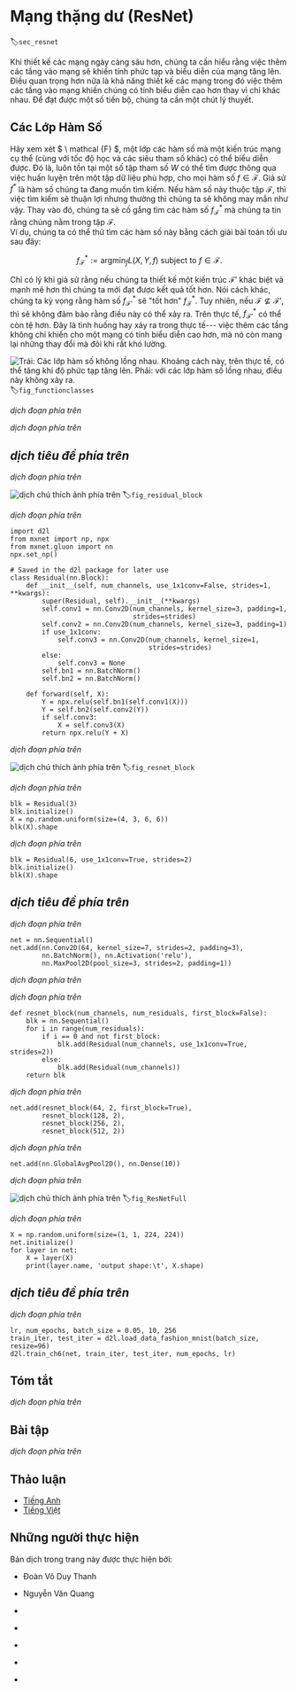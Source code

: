 <!-- ===================== Bắt đầu dịch Phần 1 ==================== -->
<!-- ========================================= REVISE PHẦN 1 - BẮT ĐẦU =================================== -->

<!--
# Residual Networks (ResNet)
-->

# Mạng thặng dư (ResNet)
:label:`sec_resnet`

<!--
As we design increasingly deeper networks it becomes imperative to understand how adding layers can increase the complexity and expressiveness of the network.
Even more important is the ability to design networks where adding layers makes networks strictly more expressive rather than just different.
To make some progress we need a bit of theory.
-->

Khi thiết kế các mạng ngày càng sâu hơn, chúng ta cần hiểu rằng việc thêm các tầng vào mạng sẽ khiến tính phức tạp và biểu diễn của mạng tăng lên.
Điều quan trọng hơn nữa là khả năng thiết kế các mạng trong đó việc thêm các tầng vào mạng khiến chúng có tính biểu diễn cao hơn thay vì chỉ khác nhau.
Để đạt được một số tiến bộ, chúng ta cần một chút lý thuyết.

<!--
## Function Classes
-->

## Các Lớp Hàm Số

<!--
Consider $\mathcal{F}$, the class of functions that a specific network architecture (together with learning rates and other hyperparameter settings) can reach.
That is, for all $f \in \mathcal{F}$ there exists some set of parameters $W$ that can be obtained through training on a suitable dataset.
Let us assume that $f^*$ is the function that we really would like to find.
If it is in $\mathcal{F}$, we are in good shape but typically we will not be quite so lucky.
Instead, we will try to find some $f^*_\mathcal{F}$ which is our best bet within $\mathcal{F}$.
For instance, we might try finding it by solving the following optimization problem:
-->

Hãy xem xét $ \ mathcal {F} $, một lớp các hàm số mà một kiến trúc mạng cụ thể (cùng với tốc độ học và các siêu tham số khác) có thể biểu diễn được.
Đó là, luôn tồn tại một số tập tham số $W$ có thể tìm được thông qua việc huấn luyện trên một tập dữ liệu phù hợp, cho mọi hàm số $f \in \mathcal{F}$.
Giả sử $f^*$ là hàm số chúng ta đang muốn tìm kiếm.
Nếu hàm số này thuộc tập $\mathcal{F}$, thì việc tìm kiếm sẽ thuận lợi nhưng thường thì chúng ta sẽ không may mắn như vậy. 
Thay vào đó, chúng ta sẽ cố gắng tìm các hàm số $f^*_\mathcal{F}$ mà chúng ta tin rằng chúng nằm trong tập $\mathcal{F}$.  
Ví dụ, chúng ta có thể thử tìm các hàm số này bằng cách giải bài toán tối ưu sau đây:

$$f^*_\mathcal{F} := \mathop{\mathrm{argmin}}_f L(X, Y, f) \text{ subject to } f \in \mathcal{F}.$$

<!--
It is only reasonable to assume that if we design a different and more powerful architecture $\mathcal{F}'$ we should arrive at a better outcome.
In other words, we would expect that $f^*_{\mathcal{F}'}$ is "better" than $f^*_{\mathcal{F}}$.
However, if $\mathcal{F} \not\subseteq \mathcal{F}'$ there is no guarantee that this should even happen.
In fact, $f^*_{\mathcal{F}'}$ might well be worse.
This is a situation that we often encounter in practice---adding layers does not only make the network more expressive, it also changes it in sometimes not quite so predictable ways. :numref:`fig_functionclasses`illustrates this in slightly abstract terms.
-->

Chỉ có lý khi giả sử rằng nếu chúng ta thiết kế một kiến trúc $\mathcal{F}'$ khác biệt và mạnh mẽ hơn thì chúng ta mới đạt được kết quả tốt hơn.
Nói cách khác, chúng ta kỳ vọng rằng hàm số $f^*_{\mathcal{F}'}$ sẽ "tốt hơn" $f^*_{\mathcal{F}}$.
Tuy nhiên, nếu $\mathcal{F} \not\subseteq \mathcal{F}'$, thì sẽ không đảm bảo rằng điều này có thể xảy ra.
Trên thực tế, $f^*_{\mathcal{F}'}$ có thể còn tệ hơn.
Đây là tình huống hay xảy ra trong thực tế--- việc thêm các tầng không chỉ khiến cho một mạng có tính biểu diễn cao hơn, mà nó còn mang lại những thay đổi mà đôi khi rất khó lường.

<!--
![Left: non-nested function classes. The distance may in fact increase as the complexity increases. Right: with nested function classes this does not happen.](../img/functionclasses.svg)
-->

![Trái: Các lớp hàm số không lồng nhau. Khoảng cách này, trên thực tế, có thể tăng khi độ phức tạp tăng lên. Phải: với các lớp hàm số lồng nhau, điều này không xảy ra.](../img/functionclasses.svg)
:label:`fig_functionclasses`

<!-- ===================== Kết thúc dịch Phần 1 ===================== -->

<!-- ===================== Bắt đầu dịch Phần 2 ===================== -->

<!--
Only if larger function classes contain the smaller ones are we guaranteed that increasing them strictly increases the expressive power of the network.
This is the question that He et al, 2016 considered when working on very deep computer vision models.
At the heart of ResNet is the idea that every additional layer should contain the identity function as one of its elements.
This means that if we can train the newly-added layer into an identity mapping $f(\mathbf{x}) = \mathbf{x}$, the new model will be as effective as the original model.
As the new model may get a better solution to fit the training dataset, the added layer might make it easier to reduce training errors.
Even better, the identity function rather than the null $f(\mathbf{x}) = 0$ should be the simplest function within a layer.
-->

*dịch đoạn phía trên*

<!--
These considerations are rather profound but they led to a surprisingly simple solution, a residual block.
With it, :cite:`He.Zhang.Ren.ea.2016` won the ImageNet Visual Recognition Challenge in 2015.
The design had a profound influence on how to build deep neural networks.
-->

*dịch đoạn phía trên*


<!--
## Residual Blocks
-->

## *dịch tiêu đề phía trên*

<!--
Let us focus on a local neural network, as depicted below.
Denote the input by $\mathbf{x}$.
We assume that the ideal mapping we want to obtain by learning is $f(\mathbf{x})$, to be used as the input to the activation function.
The portion within the dotted-line box in the left image must directly fit the mapping $f(\mathbf{x})$.
This can be tricky if we do not need that particular layer and we would much rather retain the input $\mathbf{x}$.
The portion within the dotted-line box in the right image now only needs to parametrize the *deviation* from the identity, since we return $\mathbf{x} + f(\mathbf{x})$.
In practice, the residual mapping is often easier to optimize.
We only need to set $f(\mathbf{x}) = 0$.
The right image in :numref:`fig_residual_block` illustrates the basic Residual Block of ResNet.
Similar architectures were later proposed for sequence models which we will study later.
-->

*dịch đoạn phía trên*

<!--
![The difference between a regular block (left) and a residual block (right). In the latter case, we can short-circuit the convolutions.](../img/residual-block.svg)
-->

![*dịch chú thích ảnh phía trên*](../img/residual-block.svg)
:label:`fig_residual_block`

<!-- ===================== Kết thúc dịch Phần 2 ===================== -->

<!-- ===================== Bắt đầu dịch Phần 3 ===================== -->

<!--
ResNet follows VGG's full $3\times 3$ convolutional layer design.
The residual block has two $3\times 3$ convolutional layers with the same number of output channels.
Each convolutional layer is followed by a batch normalization layer and a ReLU activation function.
Then, we skip these two convolution operations and add the input directly before the final ReLU activation function.
This kind of design requires that the output of the two convolutional layers be of the same shape as the input, so that they can be added together.
If we want to change the number of channels or the stride, we need to introduce an additional $1\times 1$ convolutional layer to transform the input into the desired shape for the addition operation.
Let us have a look at the code below.
-->

*dịch đoạn phía trên*

```{.python .input  n=1}
import d2l
from mxnet import np, npx
from mxnet.gluon import nn
npx.set_np()

# Saved in the d2l package for later use
class Residual(nn.Block):
    def __init__(self, num_channels, use_1x1conv=False, strides=1, **kwargs):
        super(Residual, self).__init__(**kwargs)
        self.conv1 = nn.Conv2D(num_channels, kernel_size=3, padding=1,
                               strides=strides)
        self.conv2 = nn.Conv2D(num_channels, kernel_size=3, padding=1)
        if use_1x1conv:
            self.conv3 = nn.Conv2D(num_channels, kernel_size=1,
                                   strides=strides)
        else:
            self.conv3 = None
        self.bn1 = nn.BatchNorm()
        self.bn2 = nn.BatchNorm()

    def forward(self, X):
        Y = npx.relu(self.bn1(self.conv1(X)))
        Y = self.bn2(self.conv2(Y))
        if self.conv3:
            X = self.conv3(X)
        return npx.relu(Y + X)
```

<!--
This code generates two types of networks: one where we add the input to the output before applying the ReLU nonlinearity, 
and whenever `use_1x1conv=True`, one where we adjust channels and resolution by means of a $1 \times 1$ convolution before adding.
:numref:`fig_resnet_block` illustrates this:
-->

*dịch đoạn phía trên*

<!--
![Left: regular ResNet block; Right: ResNet block with 1x1 convolution](../img/resnet-block.svg)
-->

![*dịch chú thích ảnh phía trên*](../img/resnet-block.svg)
:label:`fig_resnet_block`

<!--
Now let us look at a situation where the input and output are of the same shape.
-->

*dịch đoạn phía trên*

```{.python .input  n=2}
blk = Residual(3)
blk.initialize()
X = np.random.uniform(size=(4, 3, 6, 6))
blk(X).shape
```

<!--
We also have the option to halve the output height and width while increasing the number of output channels.
-->

*dịch đoạn phía trên*

```{.python .input  n=3}
blk = Residual(6, use_1x1conv=True, strides=2)
blk.initialize()
blk(X).shape
```

<!-- ===================== Kết thúc dịch Phần 3 ===================== -->

<!-- ===================== Bắt đầu dịch Phần 4 ===================== -->

<!-- ========================================= REVISE PHẦN 1 - KẾT THÚC ===================================-->

<!-- ========================================= REVISE PHẦN 2 - BẮT ĐẦU ===================================-->

<!--
## ResNet Model
-->

## *dịch tiêu đề phía trên*

<!--
The first two layers of ResNet are the same as those of the GoogLeNet we described before: 
the $7\times 7$ convolutional layer with 64 output channels and a stride of 2 is followed by the $3\times 3$ maximum pooling layer with a stride of 2.
The difference is the batch normalization layer added after each convolutional layer in ResNet.
-->

*dịch đoạn phía trên*

```{.python .input}
net = nn.Sequential()
net.add(nn.Conv2D(64, kernel_size=7, strides=2, padding=3),
        nn.BatchNorm(), nn.Activation('relu'),
        nn.MaxPool2D(pool_size=3, strides=2, padding=1))
```

<!--
GoogLeNet uses four blocks made up of Inception blocks.
However, ResNet uses four modules made up of residual blocks, each of which uses several residual blocks with the same number of output channels.
The number of channels in the first module is the same as the number of input channels.
Since a maximum pooling layer with a stride of 2 has already been used, it is not necessary to reduce the height and width.
In the first residual block for each of the subsequent modules, the number of channels is doubled compared with that of the previous module, and the height and width are halved.
-->

*dịch đoạn phía trên*

<!--
Now, we implement this module.
Note that special processing has been performed on the first module.
-->

*dịch đoạn phía trên*

```{.python .input  n=4}
def resnet_block(num_channels, num_residuals, first_block=False):
    blk = nn.Sequential()
    for i in range(num_residuals):
        if i == 0 and not first_block:
            blk.add(Residual(num_channels, use_1x1conv=True, strides=2))
        else:
            blk.add(Residual(num_channels))
    return blk
```

<!--
Then, we add all the residual blocks to ResNet.
Here, two residual blocks are used for each module.
-->

*dịch đoạn phía trên*

```{.python .input  n=5}
net.add(resnet_block(64, 2, first_block=True),
        resnet_block(128, 2),
        resnet_block(256, 2),
        resnet_block(512, 2))
```

<!-- ===================== Kết thúc dịch Phần 4 ===================== -->

<!-- ===================== Bắt đầu dịch Phần 5 ===================== -->

<!--
Finally, just like GoogLeNet, we add a global average pooling layer, followed by the fully connected layer output.
-->

*dịch đoạn phía trên*

```{.python .input}
net.add(nn.GlobalAvgPool2D(), nn.Dense(10))
```

<!--
There are 4 convolutional layers in each module (excluding the $1\times 1$ convolutional layer).
Together with the first convolutional layer and the final fully connected layer, there are 18 layers in total.
Therefore, this model is commonly known as ResNet-18.
By configuring different numbers of channels and residual blocks in the module, we can create different ResNet models, such as the deeper 152-layer ResNet-152.
Although the main architecture of ResNet is similar to that of GoogLeNet, ResNet's structure is simpler and easier to modify.
All these factors have resulted in the rapid and widespread use of ResNet.
:numref:`fig_ResNetFull` is a diagram of the full ResNet-18.
-->

*dịch đoạn phía trên*

<!--
![ResNet 18](../img/ResNetFull.svg)
-->

![*dịch chú thích ảnh phía trên*](../img/ResNetFull.svg)
:label:`fig_ResNetFull`

<!--
Before training ResNet, let us observe how the input shape changes between different modules in ResNet.
As in all previous architectures, the resolution decreases while the number of channels increases up until the point where a global average pooling layer aggregates all features.
-->

*dịch đoạn phía trên*

```{.python .input  n=6}
X = np.random.uniform(size=(1, 1, 224, 224))
net.initialize()
for layer in net:
    X = layer(X)
    print(layer.name, 'output shape:\t', X.shape)
```

<!-- ===================== Kết thúc dịch Phần 5 ===================== -->

<!-- ===================== Bắt đầu dịch Phần 6 ===================== -->

<!--
## Data Acquisition and Training
-->

## *dịch tiêu đề phía trên*

<!--
We train ResNet on the Fashion-MNIST dataset, just like before.
The only thing that has changed is the learning rate that decreased again, due to the more complex architecture.
-->

*dịch đoạn phía trên*

```{.python .input}
lr, num_epochs, batch_size = 0.05, 10, 256
train_iter, test_iter = d2l.load_data_fashion_mnist(batch_size, resize=96)
d2l.train_ch6(net, train_iter, test_iter, num_epochs, lr)
```

<!--
## Summary
-->

## Tóm tắt

<!--
* Residual blocks allow for a parametrization relative to the identity function $f(\mathbf{x}) = \mathbf{x}$.
* Adding residual blocks increases the function complexity in a well-defined manner.
* We can train an effective deep neural network by having residual blocks pass through cross-layer data channels.
* ResNet had a major influence on the design of subsequent deep neural networks, both for convolutional and sequential nature.
-->

*dịch đoạn phía trên*


<!--
## Exercises
-->

## Bài tập

<!--
1. Refer to Table 1 in the :cite:`He.Zhang.Ren.ea.2016` to implement different variants.
2. For deeper networks, ResNet introduces a "bottleneck" architecture to reduce model complexity. Try to implement it.
3. In subsequent versions of ResNet, the author changed the "convolution, batch normalization, and activation" architecture to the "batch normalization,
   activation, and convolution" architecture. Make this improvement yourself. See Figure 1 in :cite:`He.Zhang.Ren.ea.2016*1` for details.
4. Prove that if $\mathbf{x}$ is generated by a ReLU, the ResNet block does indeed include the identity function.
5. Why cannot we just increase the complexity of functions without bound, even if the function classes are nested?
-->

*dịch đoạn phía trên*

<!-- ===================== Kết thúc dịch Phần 6 ===================== -->
<!-- ========================================= REVISE PHẦN 2 - KẾT THÚC ===================================-->


<!--
## [Discussions](https://discuss.mxnet.io/t/2359)
-->

## Thảo luận
* [Tiếng Anh](https://discuss.mxnet.io/t/2359)
* [Tiếng Việt](https://forum.machinelearningcoban.com/c/d2l)

## Những người thực hiện
Bản dịch trong trang này được thực hiện bởi:
<!--
Tác giả của mỗi Pull Request điền tên mình và tên những người review mà bạn thấy
hữu ích vào từng phần tương ứng. Mỗi dòng một tên, bắt đầu bằng dấu `*`.

Lưu ý:
* Nếu reviewer không cung cấp tên, bạn có thể dùng tên tài khoản GitHub của họ
với dấu `@` ở đầu. Ví dụ: @aivivn.

* Tên đầy đủ của các reviewer có thể được tìm thấy tại https://github.com/aivivn/d2l-vn/blob/master/docs/contributors_info.md
-->

* Đoàn Võ Duy Thanh
<!-- Phần 1 -->
* Nguyễn Văn Quang

<!-- Phần 2 -->
*

<!-- Phần 3 -->
*

<!-- Phần 4 -->
*

<!-- Phần 5 -->
*

<!-- Phần 6 -->
*
